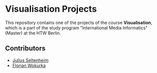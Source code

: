 # Visualisation Projects

This repository contains one of the projects of the course **Visualisation**, which is a part of the study program "International Media Informatics" (Master) at the HTW Berlin.<br>


## Contributors
* <a href="https://github.com/juliusse">Julius Seltenheim</a>
* <a href="https://github.com/notiontaxi">Florian Wokurka</a>
